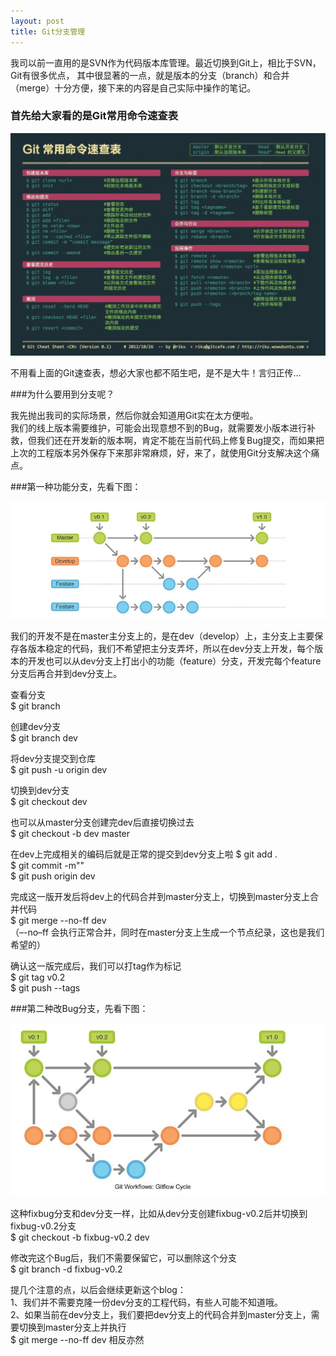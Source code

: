 ```yaml
---
layout: post
title: Git分支管理
---
```


我司以前一直用的是SVN作为代码版本库管理。最近切换到Git上，相比于SVN，Git有很多优点，
其中很显著的一点，就是版本的分支（branch）和合并（merge）十分方便，接下来的内容是自己实际中操作的笔记。


### 首先给大家看的是Git常用命令速查表

![](/img/git_map.jpg) 

不用看上面的Git速查表，想必大家也都不陌生吧，是不是大牛！言归正传...


###为什么要用到分支呢？

我先抛出我司的实际场景，然后你就会知道用Git实在太方便啦。  
我们的线上版本需要维护，可能会出现意想不到的Bug，就需要发小版本进行补救，但我们还在开发新的版本啊，肯定不能在当前代码上修复Bug提交，而如果把上次的工程版本另外保存下来那非常麻烦，好，来了，就使用Git分支解决这个痛点。


###第一种功能分支，先看下图：

![](/img/git_branch_1.jpg) 

我们的开发不是在master主分支上的，是在dev（develop）上，主分支上主要保存各版本稳定的代码，我们不希望把主分支弄坏，所以在dev分支上开发，每个版本的开发也可以从dev分支上打出小的功能（feature）分支，开发完每个feature分支后再合并到dev分支上。

查看分支  
$ git branch  

创建dev分支  
$ git branch dev  

将dev分支提交到仓库  
$ git push -u origin dev  

切换到dev分支  
$ git checkout dev  

也可以从master分支创建完dev后直接切换过去  
$ git checkout -b dev master

在dev上完成相关的编码后就是正常的提交到dev分支上啦
$ git add .  
$ git commit -m""  
$ git push origin dev 

 完成这一版开发后将dev上的代码合并到master分支上，切换到master分支上合并代码  
$ git merge --no-ff dev  
（–-no–ff 会执行正常合并，同时在master分支上生成一个节点纪录，这也是我们希望的）  

确认这一版完成后，我们可以打tag作为标记  
$ git tag v0.2  
$ git push --tags  


###第二种改Bug分支，先看下图：

![](/img/git_branch_2.jpg) 

这种fixbug分支和dev分支一样，比如从dev分支创建fixbug-v0.2后并切换到fixbug-v0.2分支  
$ git checkout -b fixbug-v0.2 dev  

修改完这个Bug后，我们不需要保留它，可以删除这个分支  
$ git branch -d fixbug-v0.2


提几个注意的点，以后会继续更新这个blog：  
1、我们并不需要克隆一份dev分支的工程代码，有些人可能不知道哦。  
2、如果当前在dev分支上，我们要把dev分支上的代码合并到master分支上，需要切换到master分支上并执行  
$ git merge --no-ff dev  相反亦然


